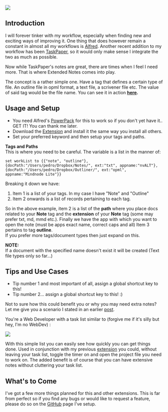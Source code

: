 ![](http://media.tumblr.com/tumblr_m7b4dvpETQ1r6w22q.png)

## Introduction
I will forever tinker with my workflow, especially when finding new and exciting ways of improving it. One thing that does however remain a constant in almost all my workflows is [Alfred][]. Another recent addition to my workflow has been [TaskPaper][], so it would only make sense I integrate the two as much as possible.

Now while TaskPaper's notes are great, there are times when I feel I need more. That is where Extended Notes comes into play.

The concept is a rather simple one. Have a tag that defines a certain type of file. An outline file in opml format, a text file, a scrivener file etc. The value of said tag would be the file name. You can see it in action **[here][3].**

## Usage and Setup
- You need Alfred's [PowerPack][] for this to work so if you don't yet have it.. GET IT! You can thank me later.
- Download the [Extension][1] and install it the same way you install all others.
- Set your preferred keyword and then setup your tags and paths.

**Tags and Paths**  
This is where you need to be careful. The variable is a list in the manner of:  

    set workList to {{"note", "outline"}, {docPath:"/Users/pedro/Dropbox/Notes/", ext:"txt", appname:"nvALT"}, {docPath:"/Users/pedro/Dropbox/Outliner/", ext:"opml", appname:"Mindnode Lite"}}

Breaking it down we have:  

1. Item 1 is a list of your tags. In my case I have "Note" and "Outline"  
2. Item 2 onwards is a list of records pertaining to each tag.  

So in the above example, item 2 is a list of the **path** where you place docs related to your **Note** tag and the **extension** of your **Note** tag (some may prefer txt, md, mmd etc.). Finally we have the app with which you want to open the note (must be apps exact name, correct caps and all)
Item 3 pertains to tag **outline**.  
If you prefer more tags/document types then just expand on this.

**NOTE:**  
If a document with the specified name doesn't exist it will be created (Text file types only so far...)

## Tips and Use Cases
- Tip number 1 and most important of all, assign a global shortcut key to this!
- Tip number 2... assign a global shortcut key to this! :)


Not to sure how this could benefit you or why you may need extra notes? Let me give you a scenario I stated in an earlier [post][2].

You're a Web Developer with a task list similar to (forgive me if it's silly but hey, I'm no WebDev) :

[![](http://f.cl.ly/items/290g1u3I0O2h2X3v3s1z/Screen%20Shot%202012-07-17%20at%205.46.29%20PM.png)](http://f.cl.ly/items/290g1u3I0O2h2X3v3s1z/Screen%20Shot%202012-07-17%20at%205.46.29%20PM.png)

With this simple list you can easily see how quickly you can get things done. Used in conjunction with my previous [extension][1] you could, without leaving your task list, toggle the timer on and open the project file you need to work on.
The added benefit is of course that you can have extensive notes without cluttering your task list.


## What's to Come
I've got a few more things planned for this and other extensions. This is far from perfect so if you find any bugs or would like to request a feature, please do so on the [GitHub][] page I've setup.

[Alfred]:http://cl.ly/HUgX
[PowerPack]:http://cl.ly/I9Mc
[Taskpaper]:http://cl.ly/I8eQ
[2]:http://cl.ly/I0W9
[1]:http://cl.ly/IXtA
[GitHub]:http://cl.ly/I4Wz
[3]:http://cl.ly/I3CP